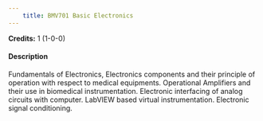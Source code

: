 ```yaml
---
    title: BMV701 Basic Electronics
---
```

**Credits:** 1 (1-0-0)



#### Description 
Fundamentals of Electronics, Electronics components and their principle of operation with respect to medical equipments. Operational Amplifiers and their use in biomedical instrumentation. Electronic interfacing of analog circuits with computer. LabVIEW based virtual instrumentation. Electronic signal conditioning.